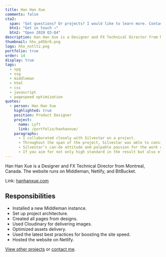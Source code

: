 ```yaml
---
title: Han Han Xue
comments: false
cta2:
  span: "Got questions? Or projects? I would like to learn more. Contact me today!"
  btn1: "Get in touch ⇢"
  btn2: "Open 2020 Q3-Q4"
description: Han Han Xue is a Designer and FX Technical Director from Montreal, Canada. The website runs on Middleman, Netlify, and BitBucket.
thumbnail: hhx_p45br6.png
logo: hhx_nntltz.png
portfolio: true
order: 14
display: true
tags:
  - spg
  - ssg
  - middleman
  - html
  - css
  - javascript
  - pagespeed optimization
quotes:
  - person: Han Han Xue
    highlighted: true
    position: Product Designer
    project:
      name: Lyft
      link: /portfolio/hanhanxue/
    paragraphs:
      - I collaborated closely with Silvestar on a project.
      - Throughout the span of the project, Silvestar was able to consistently meet if not exceed expectations. He has the impressive ability to not only readily undertake direct requests, but also intuitively distill ambiguous asks in order to execute solves in a self-sufficient manner.
      - Silvestar’s can-do attitude and palpable passion for the work combined with his extended knowledge makes for a highly effective problem solver who always strives to provide the best solutions.
      - If you aim for not only high standard in the result but also elegance in the process, then I would highly recommend considering Silvestar for your project."
---
```


Han Han Xue is a Designer and FX Technical Director from Montreal, Canada. The website runs on Middleman, Netlify, and BitBucket.

Link: [hanhanxue.com](//www.hanhanxue.com)

## Responsibilities

- Installed a new Middleman instance.
- Set up project architecture.
- Created all pages from designs.
- Used Cloudinary for delivering images.
- Optimized assets delivery.
- Used the latest best practices for boosting the site speed.
- Hosted the website on Netlify.

[View other projects](/portfolio/) or [contact me](/contact/).
